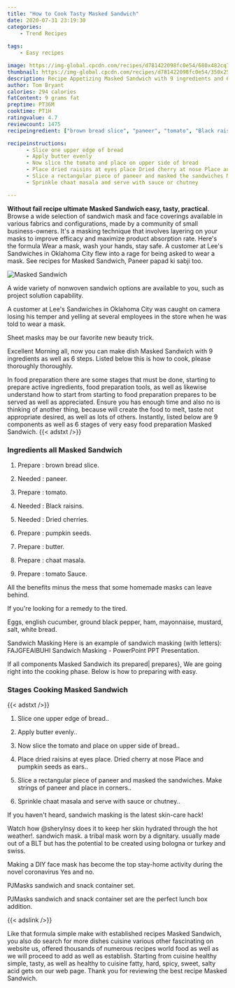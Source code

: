 ```yaml
---
title: "How to Cook Tasty Masked Sandwich"
date: 2020-07-31 23:19:30
categories:
    - Trend Recipes
    
tags:
    - Easy recipes

image: https://img-global.cpcdn.com/recipes/d781422098fc0e54/680x482cq70/masked-sandwich-recipe-main-photo.jpg
thumbnail: https://img-global.cpcdn.com/recipes/d781422098fc0e54/350x250cq70/masked-sandwich-recipe-main-photo.jpg
description: Recipe Appetizing Masked Sandwich with 9 ingredients and 6 stages of easy cooking.
author: Tom Bryant
calories: 294 calories
fatContent: 9 grams fat
preptime: PT36M
cooktime: PT1H
ratingvalue: 4.7
reviewcount: 1475
recipeingredient: ["brown bread slice", "paneer", "tomato", "Black raisins", "Dried cherries", "pumpkin seeds", "butter", "chaat masala", "tomato Sauce"]

recipeinstructions: 
      - Slice one upper edge of bread 
      - Apply butter evenly 
      - Now slice the tomato and place on upper side of bread 
      - Place dried raisins at eyes place Dried cherry at nose Place and pumpkin seeds as ears 
      - Slice a rectangular piece of paneer and masked the sandwiches Make strings of paneer and place in corners 
      - Sprinkle chaat masala and serve with sauce or chutney

---
```




**Without fail recipe ultimate Masked Sandwich easy, tasty, practical**. Browse a wide selection of sandwich mask and face coverings available in various fabrics and configurations, made by a community of small business-owners. It&#39;s a masking technique that involves layering on your masks to improve efficacy and maximize product absorption rate. Here&#39;s the formula Wear a mask, wash your hands, stay safe. A customer at Lee&#39;s Sandwiches in Oklahoma City flew into a rage for being asked to wear a mask. See recipes for Masked Sandwich, Paneer papad ki sabji too.


![Masked Sandwich](https://img-global.cpcdn.com/recipes/d781422098fc0e54/680x482cq70/masked-sandwich-recipe-main-photo.jpg "Masked Sandwich")



A wide variety of nonwoven sandwich options are available to you, such as project solution capability.

A customer at Lee&#39;s Sandwiches in Oklahoma City was caught on camera losing his temper and yelling at several employees in the store when he was told to wear a mask.

Sheet masks may be our favorite new beauty trick.


Excellent Morning all, now you can make dish Masked Sandwich with 9 ingredients as well as 6 steps. Listed below this is how to cook, please thoroughly thoroughly.

In food preparation there are some stages that must be done, starting to prepare active ingredients, food preparation tools, as well as likewise understand how to start from starting to food preparation prepares to be served as well as appreciated. Ensure you has enough time and also no is thinking of another thing, because will create the food to melt, taste not appropriate desired, as well as lots of others. Instantly, listed below are 9 components as well as 6 stages of very easy food preparation Masked Sandwich.
{{< adstxt />}}

### Ingredients all Masked Sandwich


1. Prepare  : brown bread slice.

1. Needed  : paneer.

1. Prepare  : tomato.

1. Needed  : Black raisins.

1. Needed  : Dried cherries.

1. Prepare  : pumpkin seeds.

1. Prepare  : butter.

1. Prepare  : chaat masala.

1. Prepare  : tomato Sauce.


All the benefits minus the mess that some homemade masks can leave behind.

If you&#39;re looking for a remedy to the tired.

Eggs, english cucumber, ground black pepper, ham, mayonnaise, mustard, salt, white bread.

Sandwich Masking Here is an example of sandwich masking (with letters): FAJGFEAIBUHI Sandwich Masking - PowerPoint PPT Presentation.


If all components Masked Sandwich its prepared| prepares}, We are going right into the cooking phase. Below is how to preparing with easy.

### Stages Cooking Masked Sandwich

{{< adstxt />}}


1. Slice one upper edge of bread..



1. Apply butter evenly..



1. Now slice the tomato and place on upper side of bread..



1. Place dried raisins at eyes place. Dried cherry at nose Place and pumpkin seeds as ears..



1. Slice a rectangular piece of paneer and masked the sandwiches. Make strings of paneer and place in corners..



1. Sprinkle chaat masala and serve with sauce or chutney..




If you haven&#39;t heard, sandwich masking is the latest skin-care hack!

Watch how @sherylnsy does it to keep her skin hydrated through the hot weather!. sandwich mask. a tribal mask worn by a dignitary. usually made out of a BLT but has the potential to be created using bologna or turkey and swiss.

Making a DIY face mask has become the top stay-home activity during the novel coronavirus Yes and no.

PJMasks sandwich and snack container set.

PJMasks sandwich and snack container set are the perfect lunch box addition.


{{< adslink />}}

Like that formula simple make with established recipes Masked Sandwich, you also do search for more dishes cuisine various other fascinating on website us, offered thousands of numerous recipes world food as well as we will proceed to add as well as establish. Starting from cuisine healthy simple, tasty, as well as healthy to cuisine fatty, hard, spicy, sweet, salty acid gets on our web page. Thank you for reviewing the best recipe Masked Sandwich.
